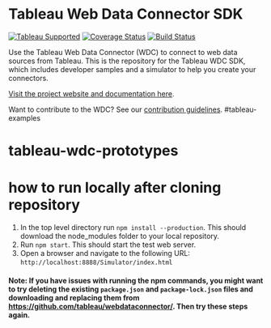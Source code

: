 # Tableau Web Data Connector SDK
[![Tableau Supported](https://img.shields.io/badge/Support%20Level-Tableau%20Supported-53bd92.svg)](https://www.tableau.com/support-levels-it-and-developer-tools) [![Coverage Status](https://coveralls.io/repos/github/tableau/webdataconnector/badge.svg?branch=master)](https://coveralls.io/github/tableau/webdataconnector?branch=master) [![Build Status](https://travis-ci.org/tableau/webdataconnector.svg?branch=master)](https://travis-ci.org/tableau/webdataconnector)

Use the Tableau Web Data Connector (WDC) to connect to web data sources from Tableau. This is the repository for the Tableau WDC SDK, which includes developer samples and a simulator to help you create your connectors.

[Visit the project website and documentation here](https://tableau.github.io/webdataconnector/).

Want to contribute to the WDC? See our [contribution guidelines](http://tableau.github.io/).
#tableau-examples
# tableau-wdc-prototypes

# how to run locally after cloning repository
1. In the top level directory run `npm install --production`. This should download the node_modules folder to your local repository.
2. Run `npm start`. This should start the test web server.
3. Open a browser and navigate to the following URL: `http://localhost:8888/Simulator/index.html`
#### Note: If you have issues with running the npm commands, you might want to try deleting the existing `package.json` and `package-lock.json` files and downloading and replacing them from https://github.com/tableau/webdataconnector/. Then try these steps again.
